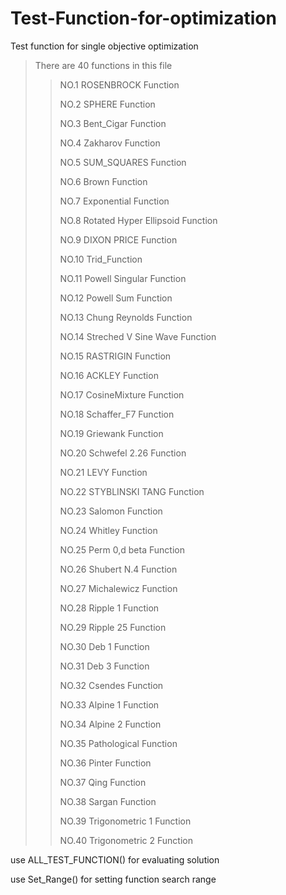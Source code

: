 # Test-Function-for-optimization

Test function for single objective optimization
 > There are 40 functions in this file
 >> NO.1 ROSENBROCK Function
 >>
 >> NO.2 SPHERE Function
 >>
 >> NO.3 Bent_Cigar Function
 >>
 >> NO.4 Zakharov Function
 >>
 >> NO.5 SUM_SQUARES Function
 >>
 >> NO.6 Brown Function
 >>
 >> NO.7 Exponential Function
 >>
 >> NO.8 Rotated Hyper Ellipsoid Function
 >>
 >> NO.9 DIXON PRICE Function
 >>
 >> NO.10 Trid_Function
 >>
 >> NO.11 Powell Singular Function
 >>
 >> NO.12 Powell Sum Function
 >>
 >> NO.13 Chung Reynolds Function
 >>
 >> NO.14 Streched V Sine Wave Function
 >>
 >> NO.15 RASTRIGIN Function
 >>
 >> NO.16 ACKLEY Function
 >>
 >> NO.17 CosineMixture Function
 >>
 >> NO.18 Schaffer_F7 Function
 >>
 >> NO.19 Griewank Function
 >>
 >> NO.20 Schwefel 2.26 Function
 >>
 >> NO.21 LEVY Function
 >>
 >> NO.22 STYBLINSKI TANG Function
 >>
 >> NO.23 Salomon Function
 >>
 >> NO.24 Whitley Function
 >>
 >> NO.25 Perm 0,d beta Function
 >>
 >> NO.26 Shubert N.4 Function
 >>
 >> NO.27 Michalewicz Function
 >>
 >> NO.28 Ripple 1 Function
 >>
 >> NO.29 Ripple 25 Function
 >>
 >> NO.30 Deb 1 Function
 >>
 >> NO.31 Deb 3 Function
 >>
 >> NO.32 Csendes Function
 >>
 >> NO.33 Alpine 1 Function
 >>
 >> NO.34 Alpine 2 Function
 >>
 >> NO.35 Pathological Function
 >>
 >> NO.36 Pinter Function
 >>
 >> NO.37 Qing Function
 >>
 >> NO.38 Sargan Function
 >>
 >> NO.39 Trigonometric 1 Function
 >>
 >> NO.40 Trigonometric 2 Function


 use ALL_TEST_FUNCTION() for evaluating solution
 
 use Set_Range() for setting function search range
